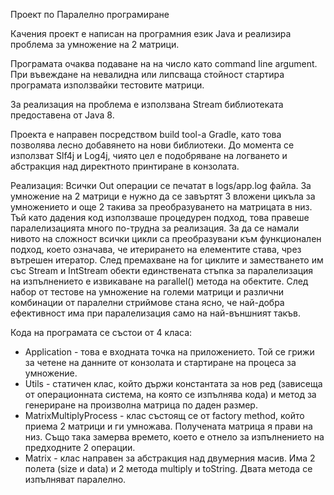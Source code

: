 Проект по Паралелно програмиране

Качения проект е написан на програмния език Java и реализира проблема за умножение на 2 матрици.

Програмата очаква подаване на на число като command line argument. При въвеждане на невалидна или липсваща стойност стартира програмата използвайки тестовите матрици.

За реализация на проблема е използвана Stream библиотеката предоставена от Java 8.

Проекта е направен посредством build tool-a Gradle, като това позволява лесно добавянето на нови библиотеки. До момента се използват Slf4j и Log4j, чиято цел е подобряване на логването и абстракция над директното принтиране в конзолата.

Реализация:
Всички Out операции се печатат в logs/app.log файла.
За умножение на 2 матрици е нужно да се завъртят 3 вложени цикъла за умножението и още 2 такива за преобразуването на матрицата в низ. Тъй като дадения код използваше процедурен подход, това правеше паралелизацията много по-трудна за реализация. За да се намали нивото на сложност всички цикли са преобразувани към функционален подход, което означава, че итерирането на елементите става, чрез вътрешен итератор.
След премахване на for циклите и заместването им със Stream и IntStream обекти единствената стъпка за паралелизация на изпълнението е извикаване на parallel() метода на обектите. След набор от тестове на умножение на големи матрици и различни комбинации от паралелни стриймове стана ясно, че най-добра ефективност има при паралелизация само на най-външният такъв.

Кода на програмата се състои от 4 класа:
- Application - това е входната точка на приложението. Той се грижи за четене на данните от конзолата и стартиране на процеса за умножение.
- Utils - статичен клас, който държи константата за нов ред (зависеща от операционната система, на която се изпълнява кода) и метод за генериране на произволна матрица по даден размер.
- MatrixMultiplyProcess - клас състоящ се от factory method, който приема 2 матрици и ги умножава. Получената матрица я прави на низ. Също така замерва времето, което е отнело за изпълнението на предходните 2 операции.
- Matrix - клас направен за абстракция над двумерния масив. Има 2 полета (size и data) и 2 метода multiply и toString. Двата метода се изпълняват паралелно.